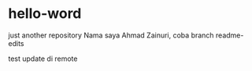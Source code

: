 # hello-word
just another repository
Nama saya Ahmad Zainuri,
coba branch readme-edits

test update di remote
